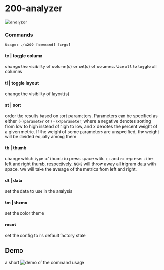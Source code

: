 # 200-analyzer

![analyzer](https://i.ibb.co/hVkBDZd/Screenshot-from-2021-09-27-18-17-43.png)

### Commands

`Usage: ./a200 [command] [args]`

#### tc | toggle column
change the visibility of column(s) or set(s) of columns. Use `all` to toggle all columns

#### tl | toggle layout
change the visibility of layout(s)

#### st | sort
order the results based on sort parameters. Parameters can be specified as either `(-)parameter` or `(-)x%parameter`, where a negative denotes sorting from low to high instead of high to low, and x denotes the percent weight of a given metric. If the weight of some parameters are unspecified, the weight will be divided equally among them

#### tb | thumb
change which type of thumb to press space with. `LT` and `RT` represent the left and right thumb, respectively. `NONE` will throw away all trigram data with space. `AVG` will take the average of the metrics from left and right. 

#### dt | data
set the data to use in the analysis

#### tm | theme
set the color theme

#### reset
set the config to its default factory state

## Demo

a short ![demo](https://youtu.be/eeS1HR6MgEE) of the command usage
